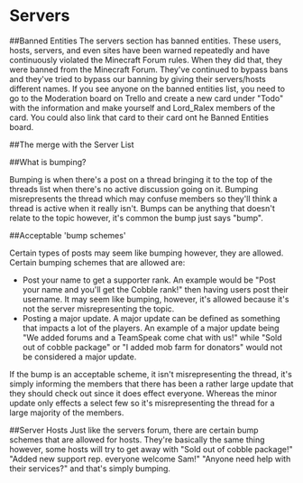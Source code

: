# Servers 
##Banned Entities
The servers section has banned entities. These users, hosts, servers, and even sites have been warned repeatedly and have continuously violated the Minecraft Forum rules. When they did that, they were banned from the Minecraft Forum. They've continued to bypass bans and they've tried to bypass our banning by giving their servers/hosts different names. If you see anyone on the banned entities list, you need to go to the Moderation board on Trello and create a new card under "Todo" with the information and make yourself and Lord_Ralex members of the card. You could also link that card to their card ont he Banned Entities board.

##The merge with the Server List

##What is bumping?

Bumping is when there's a post on a thread bringing it to the top of the threads list when there's no active discussion going on it. Bumping misrepresents the thread which may confuse members so they'll think a thread is active when it really isn't. Bumps can be anything that doesn't relate to the topic however, it's common the bump just says "bump".

##Acceptable 'bump schemes'

Certain types of posts may seem like bumping however, they are allowed. Certain bumping schemes that are allowed are:
* Post your name to get a supporter rank. An example would be "Post your name and you'll get the Cobble rank!" then having users post their username. It may seem like bumping, however, it's allowed because it's not the server misrepresenting the topic.
* Posting a major update. A major update can be defined as something that impacts a lot of the players. An example of a major update being "We added forums and a TeamSpeak come chat with us!" while "Sold out of cobble package" or "I added mob farm for donators" would not be considered a major update.

If the bump is an acceptable scheme, it isn't misrepresenting the thread, it's simply informing the members that there has been a rather large update that they should check out since it does effect everyone. Whereas the minor update only effects a select few so it's misrepresenting the thread for a large majority of the members.

##Server Hosts
Just like the servers forum, there are certain bump schemes that are allowed for hosts. They're basically the same thing however, some hosts will try to get away with "Sold out of cobble package!" "Added new support rep. everyone welcome Sam!" "Anyone need help with their services?" and that's simply bumping. 
